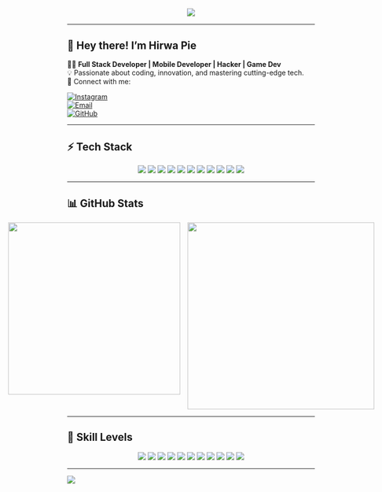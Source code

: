 <!-- Intro Typing Animation -->
<h3 align="center">
  <img src="https://readme-typing-svg.herokuapp.com?size=25&duration=4000&color=F75C7E&center=true&vCenter=true&lines=Hi+am+Hirwa+Pie;Full+Stack+Developer;Mobile+Developer;Hacker;Game+Dev" />
</h3>

---

## 👋 Hey there! I’m Hirwa Pie

👨‍💻 **Full Stack Developer | Mobile Developer | Hacker | Game Dev**  
💡 Passionate about coding, innovation, and mastering cutting-edge tech.  
💬 Connect with me:  

[![Instagram](https://img.shields.io/badge/Instagram-E4405F?style=for-the-badge&logo=instagram&logoColor=white)](https://instagram.com/hirwapie00)  
[![Email](https://img.shields.io/badge/Email-hirwapie%40gmail.com-blue?style=for-the-badge&logo=gmail)](mailto:hirwapie@gmail.com)  
[![GitHub](https://img.shields.io/badge/GitHub-d3cxty-181717?style=for-the-badge&logo=github)](https://github.com/d3cxty)  

---

## ⚡ Tech Stack  

<p align="center"> 
  <img src="https://img.shields.io/badge/JavaScript-F7DF1E?style=for-the-badge&logo=javascript&logoColor=black" /> 
  <img src="https://img.shields.io/badge/TypeScript-007ACC?style=for-the-badge&logo=typescript&logoColor=white" /> 
  <img src="https://img.shields.io/badge/React-61DAFB?style=for-the-badge&logo=react&logoColor=black" /> 
  <img src="https://img.shields.io/badge/Next.js-000000?style=for-the-badge&logo=nextdotjs&logoColor=white" /> 
  <img src="https://img.shields.io/badge/Tailwind_CSS-38B2AC?style=for-the-badge&logo=tailwind-css&logoColor=white" /> 
  <img src="https://img.shields.io/badge/PHP-777BB4?style=for-the-badge&logo=php&logoColor=white" /> 
  <img src="https://img.shields.io/badge/Laravel-FF2D20?style=for-the-badge&logo=laravel&logoColor=white" /> 
  <img src="https://img.shields.io/badge/Django-092E20?style=for-the-badge&logo=django&logoColor=white" /> 
  <img src="https://img.shields.io/badge/Node.js-339933?style=for-the-badge&logo=nodedotjs&logoColor=white" /> 
  <img src="https://img.shields.io/badge/Express.js-000000?style=for-the-badge&logo=express&logoColor=white" /> 
  <img src="https://img.shields.io/badge/Lua-2C2D72?style=for-the-badge&logo=lua&logoColor=white" /> 
</p>  

---

## 📊 GitHub Stats  

<div align="center" style="display: flex; gap: 15px; justify-content: center;">
  <img src="https://github-readme-stats.vercel.app/api?username=d3cxty&show_icons=true&count_private=true&include_all_commits=true&theme=radical" style="width: 350px;" />
  <img src="https://github-readme-stats.vercel.app/api/top-langs/?username=d3cxty&layout=compact&theme=radical&card_width=445" style="width: 380px;" />
</div>



---

## 🎯 Skill Levels  

<p align="center">
  <img src="https://img.shields.io/badge/NEXTJS-80%25-00C4B4?style=for-the-badge" />
  <img src="https://img.shields.io/badge/REACTJS-80%25-61DAFB?style=for-the-badge" />
  <img src="https://img.shields.io/badge/TYPESCRIPT-90%25-007ACC?style=for-the-badge" />
  <img src="https://img.shields.io/badge/SPRINGBOOT-50%25-6DB33F?style=for-the-badge" />
  <img src="https://img.shields.io/badge/SQL-70%25-4479A1?style=for-the-badge" />
  <img src="https://img.shields.io/badge/DJANGO-70%25-092E20?style=for-the-badge" />
  <img src="https://img.shields.io/badge/LARAVEL-80%25-FF2D20?style=for-the-badge" />
  <img src="https://img.shields.io/badge/EXPRESSJS-90%25-000000?style=for-the-badge" />
  <img src="https://img.shields.io/badge/TAILWIND-90%25-38B2AC?style=for-the-badge" />
  <img src="https://img.shields.io/badge/CYBERSECURITY-65%25-000000?style=for-the-badge" />
  <img src="https://img.shields.io/badge/LUA__GAME__DEV-75%25-2C2D72?style=for-the-badge" />
</p>  

---

<img src="https://raw.githubusercontent.com/andreasbm/readme/master/assets/lines/water.png" />  
